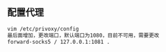 ## 配置代理
```bash
vim /etc/privoxy/config
最后面增加，更改端口，默认端口为1080，目前不可用，需要更改
forward-socks5 / 127.0.0.1:1081 .
```
